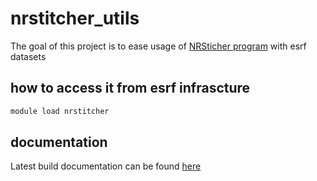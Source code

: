 # nrstitcher_utils

The goal of this project is to ease usage of [NRSticher program](https://pi2-docs.readthedocs.io/en/latest/nr_stitcher.html) with esrf datasets

## how to access it from esrf infrascture

``` bash
module load nrstitcher
```

## documentation

Latest build documentation can be found [here](https://nrstitcher-utils-tomotools-7f52d4ab174ba161998ecb1bcc6adfcada61.gitlab-pages.esrf.fr/)